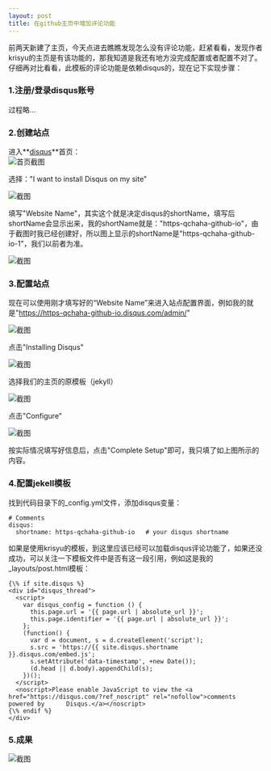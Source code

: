```yaml
---
layout: post
title: 在github主页中增加评论功能
--- 
```


前两天新建了主页，今天点进去瞧瞧发现怎么没有评论功能，赶紧看看，发现作者krisyu的主页是有该功能的，那我知道是我还有地方没完成配置或者配置不对了。
仔细再对比看看，此模板的评论功能是依赖disqus的，现在记下实现步骤：

### 1.注册/登录disqus账号  

过程略...  

  
### 2.创建站点  

进入**[disqus](https://disqus.com/)**首页：  
![首页截图](/images/2018-09-17-disqus/index.png)  

选择："I want to install Disqus on my site"  
  
![截图](/images/2018-09-17-disqus/getStarted.png)  
  
填写"Website Name"，其实这个就是决定disqus的shortName，填写后shortName会显示出来，我的shortName就是："https-qchaha-github-io"，由于截图时我已经创建好，所以图上显示的shortName是"https-qchaha-github-io-1"，我们以前者为准。  
  
![截图](/images/2018-09-17-disqus/createNewSite.png)  

### 3.配置站点  

现在可以使用刚才填写好的“Website Name”来进入站点配置界面，例如我的就是"https://https-qchaha-github-io.disqus.com/admin/"  
    
![截图](/images/2018-09-17-disqus/webSiteAdmin.png)  
  
点击"Installing Disqus"  

![截图](/images/2018-09-17-disqus/webSitePlatform.png)  

选择我们的主页的原模板（jekyll）

![截图](/images/2018-09-17-disqus/jekyllInstall.png)  

点击"Configure"  

![截图](/images/2018-09-17-disqus/configureDisqus.png) 

按实际情况填写好信息后，点击"Complete Setup"即可，我只填了如上图所示的内容。  

### 4.配置jekell模板  

找到代码目录下的_config.yml文件，添加disqus变量：  
```
# Comments
disqus:
  shortname: https-qchaha-github-io   # your disqus shortname
```
  
如果是使用krisyu的模板，到这里应该已经可以加载disqus评论功能了，如果还没成功，可以关注一下模板文件中是否有这一段引用，例如这是我的_layouts/post.html模板：  
  
    {\% if site.disqus %}
    <div id="disqus_thread">
      <script>
        var disqus_config = function () {
          this.page.url = '{{ page.url | absolute_url }}';
          this.page.identifier = '{{ page.url | absolute_url }}';
        };
        (function() {
          var d = document, s = d.createElement('script');
          s.src = 'https://{{ site.disqus.shortname }}.disqus.com/embed.js';
          s.setAttribute('data-timestamp', +new Date());
          (d.head || d.body).appendChild(s);
        })();
      </script>
      <noscript>Please enable JavaScript to view the <a href="https://disqus.com/?ref_noscript" rel="nofollow">comments powered by      Disqus.</a></noscript>
    {\% endif %}
    </div>


### 5.成果  

![截图](/images/2018-09-17-disqus/example.png) 

